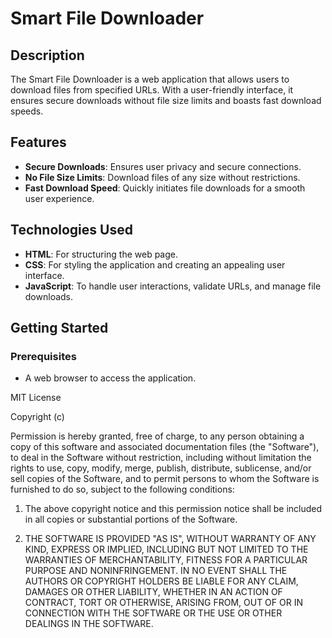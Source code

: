 # Smart File Downloader

## Description
The Smart File Downloader is a web application that allows users to download files from specified URLs. With a user-friendly interface, it ensures secure downloads without file size limits and boasts fast download speeds.

## Features
- **Secure Downloads**: Ensures user privacy and secure connections.
- **No File Size Limits**: Download files of any size without restrictions.
- **Fast Download Speed**: Quickly initiates file downloads for a smooth user experience.

## Technologies Used
- **HTML**: For structuring the web page.
- **CSS**: For styling the application and creating an appealing user interface.
- **JavaScript**: To handle user interactions, validate URLs, and manage file downloads.

## Getting Started

### Prerequisites
- A web browser to access the application.

MIT License

Copyright (c) 

Permission is hereby granted, free of charge, to any person obtaining a copy
of this software and associated documentation files (the "Software"), to deal
in the Software without restriction, including without limitation the rights
to use, copy, modify, merge, publish, distribute, sublicense, and/or sell
copies of the Software, and to permit persons to whom the Software is
furnished to do so, subject to the following conditions:

1. The above copyright notice and this permission notice shall be included in all
   copies or substantial portions of the Software.

2. THE SOFTWARE IS PROVIDED "AS IS", WITHOUT WARRANTY OF ANY KIND, EXPRESS OR
   IMPLIED, INCLUDING BUT NOT LIMITED TO THE WARRANTIES OF MERCHANTABILITY,
   FITNESS FOR A PARTICULAR PURPOSE AND NONINFRINGEMENT. IN NO EVENT SHALL THE
   AUTHORS OR COPYRIGHT HOLDERS BE LIABLE FOR ANY CLAIM, DAMAGES OR OTHER
   LIABILITY, WHETHER IN AN ACTION OF CONTRACT, TORT OR OTHERWISE, ARISING FROM,
   OUT OF OR IN CONNECTION WITH THE SOFTWARE OR THE USE OR OTHER DEALINGS IN THE
   SOFTWARE.
